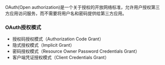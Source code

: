 OAuth(Open authorization)是一个关于授权的开放网络标准，允许用户授权第三方应用访问服务，而不需要将用户名和密码提供给第三方应用。



### OAuth授权模式
* 授权码授权模式（Authorization Code Grant）
* 隐式授权模式（Implicit Grant）
* 密码授权模式（Resource Owner Password Credentials Grant）
* 客户端凭证授权模式（Client Credentials Grant）